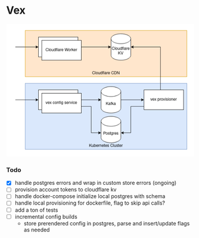 # Vex

![diagram](vex.png)

### Todo
- [x] handle postgres errors and wrap in custom store errors (ongoing)
- [ ] provision account tokens to cloudflare kv
- [ ] handle docker-compose initialize local postgres with schema
- [ ] handle local provisioning for dockerfile, flag to skip api calls?
- [ ] add a ton of tests
- [ ] incremental config builds
  - store prerendered config in postgres, parse and insert/update flags as needed